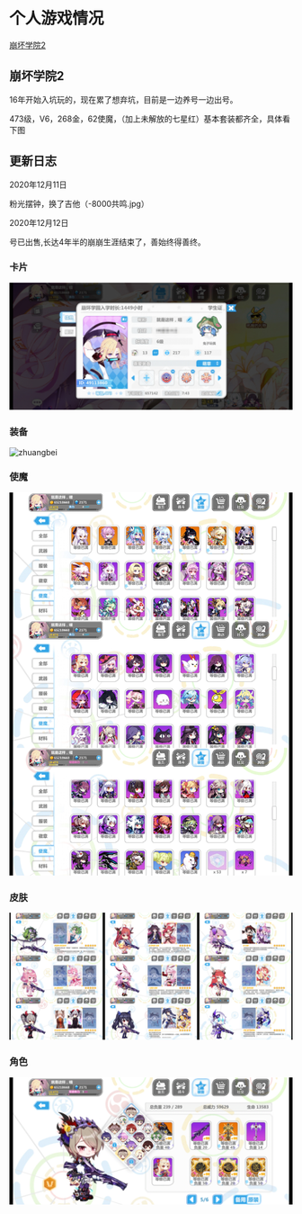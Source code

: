 # 个人游戏情况

[崩坏学院2](#崩坏学院2)

## 崩坏学院2

16年开始入坑玩的，现在累了想弃坑，目前是一边养号一边出号。

473级，V6，268金，62使魔，（加上未解放的七星红）基本套装都齐全，具体看下图

## 更新日志

2020年12月11日

粉光摆钟，换了吉他（-8000共鸣.jpg）

2020年12月12日

号已出售,长达4年半的崩崩生涯结束了，善始终得善终。

### 卡片

![kapian](images/bb卡片.jpg)

### 装备

![zhuangbei](images/bb装备.jpg)

### 使魔

![shimo](images/bb使魔.jpg)

### 皮肤

![pifu](images/bb皮肤.jpg)


### 角色

![juese](images/bb角色.jpg)
